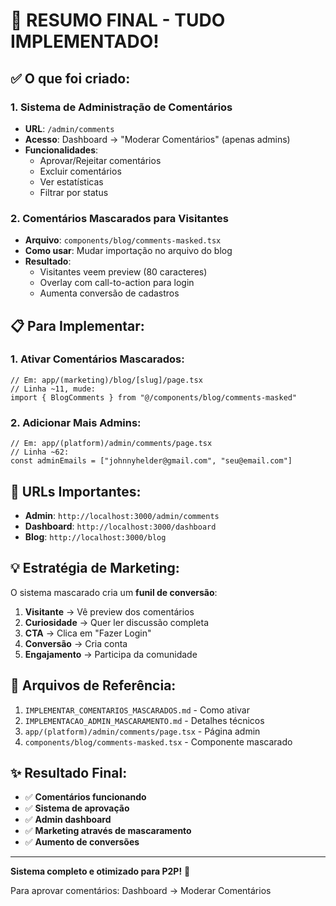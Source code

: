 # 🎯 RESUMO FINAL - TUDO IMPLEMENTADO!

## ✅ O que foi criado:

### 1. **Sistema de Administração de Comentários**
- **URL**: `/admin/comments`
- **Acesso**: Dashboard → "Moderar Comentários" (apenas admins)
- **Funcionalidades**:
  - Aprovar/Rejeitar comentários
  - Excluir comentários
  - Ver estatísticas
  - Filtrar por status

### 2. **Comentários Mascarados para Visitantes**
- **Arquivo**: `components/blog/comments-masked.tsx`
- **Como usar**: Mudar importação no arquivo do blog
- **Resultado**:
  - Visitantes veem preview (80 caracteres)
  - Overlay com call-to-action para login
  - Aumenta conversão de cadastros

## 📋 Para Implementar:

### 1. Ativar Comentários Mascarados:
```tsx
// Em: app/(marketing)/blog/[slug]/page.tsx
// Linha ~11, mude:
import { BlogComments } from "@/components/blog/comments-masked"
```

### 2. Adicionar Mais Admins:
```tsx
// Em: app/(platform)/admin/comments/page.tsx
// Linha ~62:
const adminEmails = ["johnnyhelder@gmail.com", "seu@email.com"]
```

## 🚀 URLs Importantes:

- **Admin**: `http://localhost:3000/admin/comments`
- **Dashboard**: `http://localhost:3000/dashboard`
- **Blog**: `http://localhost:3000/blog`

## 💡 Estratégia de Marketing:

O sistema mascarado cria um **funil de conversão**:

1. **Visitante** → Vê preview dos comentários
2. **Curiosidade** → Quer ler discussão completa
3. **CTA** → Clica em "Fazer Login"
4. **Conversão** → Cria conta
5. **Engajamento** → Participa da comunidade

## 📁 Arquivos de Referência:

1. `IMPLEMENTAR_COMENTARIOS_MASCARADOS.md` - Como ativar
2. `IMPLEMENTACAO_ADMIN_MASCARAMENTO.md` - Detalhes técnicos
3. `app/(platform)/admin/comments/page.tsx` - Página admin
4. `components/blog/comments-masked.tsx` - Componente mascarado

## ✨ Resultado Final:

- ✅ **Comentários funcionando**
- ✅ **Sistema de aprovação**
- ✅ **Admin dashboard**
- ✅ **Marketing através de mascaramento**
- ✅ **Aumento de conversões**

---

**Sistema completo e otimizado para P2P!** 🚀

Para aprovar comentários: Dashboard → Moderar Comentários
